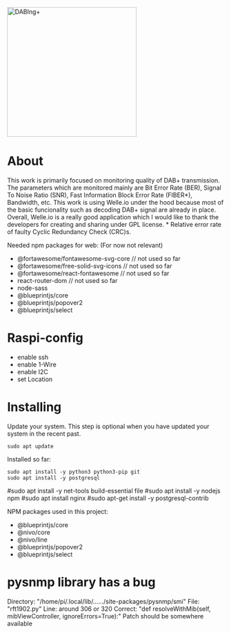 <img src="./logo.svg" width="300" alt="DABIng+">

# About
This work is primarily focused on monitoring quality of DAB+ transmission. The parameters which are monitored mainly are Bit Error Rate (BER), Signal To Noise Ratio (SNR), Fast Information Block Error Rate (FIBER*), Bandwidth, etc. This work is using Welle.io under the hood because most of the basic funcionality such as decoding DAB+ signal are already in place. Overall, Welle.io is a really good application which I would like to thank the developers for creating and sharing under GPL license.
\* Relative error rate of faulty Cyclic Redundancy Check (CRC)s.

Needed npm packages for web: (For now not relevant)
* @fortawesome/fontawesome-svg-core // not used so far
* @fortawesome/free-solid-svg-icons // not used so far
* @fortawesome/react-fontawesome // not used so far
* react-router-dom // not used so far
* node-sass
* @blueprintjs/core
* @blueprintjs/popover2
* @blueprintjs/select

# Raspi-config
* enable ssh
* enable 1-Wire
* enable I2C
* set Location


# Installing
Update your system. This step is optional when you have updated your system in the recent past.
```
sudo apt update
```

Installed so far:
```
sudo apt install -y python3 python3-pip git
sudo apt install -y postgresql
```

#sudo apt install -y net-tools build-essential file
#sudo apt install -y nodejs npm
#sudo apt install nginx
#sudo apt-get install -y postgresql-contrib


NPM packages used in this project:
* @blueprintjs/core 
* @nivo/core
* @nivo/line
* @blueprintjs/popover2
* @blueprintjs/select


# pysnmp library has a bug
Directory: "/home/pi/.local/lib/....../site-packages/pysnmp/smi"
File: "rft1902.py"
Line: around 306 or 320
Correct: "def resolveWithMib(self, mibViewController, ignoreErrors=True):"
Patch should be somewhere available

